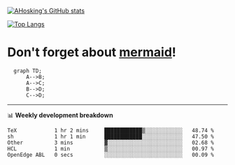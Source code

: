 [![AHosking's GitHub stats](https://github-readme-stats.vercel.app/api?username=ahosking&count_private=true&show_icons=true&theme=onedark&hide_rank=true&include_all_commits=true)](https://github.com/ahosking)

[![Top Langs](https://github-readme-stats.vercel.app/api/top-langs/?username=ahosking&layout=compact&theme=onedark)](https://github.com/ahosking)


# Don't forget about [mermaid](https://github.blog/2022-02-14-include-diagrams-markdown-files-mermaid/)!

```mermaid
  graph TD;
      A-->B;
      A-->C;
      B-->D;
      C-->D;
```
-------

📊 **Weekly development breakdown**

<!--START_SECTION:waka-->

```text
TeX            1 hr 2 mins     ████████████▒░░░░░░░░░░░░   48.74 %
sh             1 hr 1 min      ████████████░░░░░░░░░░░░░   47.50 %
Other          3 mins          ▓░░░░░░░░░░░░░░░░░░░░░░░░   02.68 %
HCL            1 min           ▒░░░░░░░░░░░░░░░░░░░░░░░░   00.97 %
OpenEdge ABL   0 secs          ░░░░░░░░░░░░░░░░░░░░░░░░░   00.09 %
```

<!--END_SECTION:waka-->
